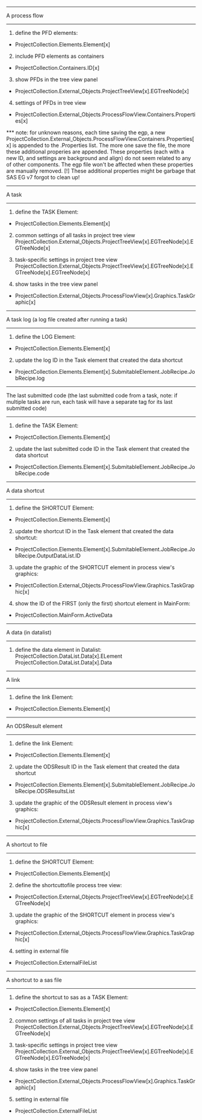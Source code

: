 ***************
A process flow
***************

1. define the PFD elements:
- ProjectCollection.Elements.Element[x]

2. include PFD elements as containers
- ProjectCollection.Containers.ID[x]

3. show PFDs in the tree view panel
- ProjectCollection.External_Objects.ProjectTreeView[x].EGTreeNode[x]

4. settings of PFDs in tree view
- ProjectCollection.External_Objects.ProcessFlowView.Containers.Properties[x]

*** note: for unknown reasons, each time saving the egp, a new 
ProjectCollection.External_Objects.ProcessFlowView.Containers.Properties[x] is appended to the .Properties list. The more one save the file, the more these additional properies are appended. These properties (each with a new ID, and settings are background and align) do not seem related to any of other components. The egp file won't be affected when these properties are manually removed.
[!] These additional properties might be garbage that SAS EG v7 forgot to clean up!


***************
A task
***************

1. define the TASK Element:
- ProjectCollection.Elements.Element[x]

2. common settings of all tasks in project tree view
ProjectCollection.External_Objects.ProjectTreeView[x].EGTreeNode[x].EGTreeNode[x]

3. task-specific settings in project tree view
ProjectCollection.External_Objects.ProjectTreeView[x].EGTreeNode[x].EGTreeNode[x].EGTreeNode[x]

4. show tasks in the tree view panel
- ProjectCollection.External_Objects.ProcessFlowView[x].Graphics.TaskGraphic[x]

***************
A task log (a log file created after running a task)
***************

1. define the LOG Element:
- ProjectCollection.Elements.Element[x]
2. update the log ID in the Task element that created the data shortcut
- ProjectCollection.Elements.Element[x].SubmitableElement.JobRecipe.JobRecipe.log

***************
The last submitted code (the last submitted code from a task, note: if multiple tasks are run, each task will have a separate tag for its last submitted code)
***************
1. define the TASK Element:
- ProjectCollection.Elements.Element[x]
2. update the last submitted code ID in the Task element that created the data shortcut
- ProjectCollection.Elements.Element[x].SubmitableElement.JobRecipe.JobRecipe.code


***************
A data shortcut 
***************
1. define the SHORTCUT Element:
- ProjectCollection.Elements.Element[x]
2. update the shortcut ID in the Task element that created the data shortcut:
- ProjectCollection.Elements.Element[x].SubmitableElement.JobRecipe.JobRecipe.OutputDataList.ID
3. update the graphic of the SHORTCUT element in process view's graphics:
- ProjectCollection.External_Objects.ProcessFlowView.Graphics.TaskGraphic[x]
4. show the ID of the FIRST (only the first) shortcut element in MainForm:
- ProjectCollection.MainForm.ActiveData  

***************
A data (in datalist)
***************
1. define the data element in Datalist:
ProjectCollection.DataList.Data[x].ELement
ProjectCollection.DataList.Data[x].Data


***************
A link 
***************
1. define the link Element:
- ProjectCollection.Elements.Element[x]


***************
An ODSResult element
***************
1. define the link Element:
- ProjectCollection.Elements.Element[x]
2. update the ODSResult ID in the Task element that created the data shortcut
- ProjectCollection.Elements.Element[x].SubmitableElement.JobRecipe.JobRecipe.ODSResultsList
3. update the graphic of the ODSResult element in process view's graphics:
- ProjectCollection.External_Objects.ProcessFlowView.Graphics.TaskGraphic[x]


***************
A shortcut to file 
***************
1. define the SHORTCUT Element:
- ProjectCollection.Elements.Element[x]
2. define the shortcuttofile process tree view:
- ProjectCollection.External_Objects.ProjectTreeView[x].EGTreeNode[x].EGTreeNode[x]
3. update the graphic of the SHORTCUT element in process view's graphics:
- ProjectCollection.External_Objects.ProcessFlowView.Graphics.TaskGraphic[x]
4. setting in external file
- ProjectCollection.ExternalFileList

***************
A shortcut to a sas file
***************

1. define the shortcut to sas as a TASK Element:
- ProjectCollection.Elements.Element[x]

2. common settings of all tasks in project tree view
ProjectCollection.External_Objects.ProjectTreeView[x].EGTreeNode[x].EGTreeNode[x]

3. task-specific settings in project tree view
ProjectCollection.External_Objects.ProjectTreeView[x].EGTreeNode[x].EGTreeNode[x].EGTreeNode[x]

4. show tasks in the tree view panel
- ProjectCollection.External_Objects.ProcessFlowView[x].Graphics.TaskGraphic[x]

5. setting in external file
- ProjectCollection.ExternalFileList